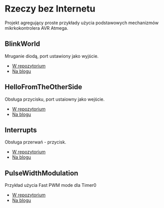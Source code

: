 # Rzeczy bez Internetu
Projekt agregujący proste przykłady użycia podstawowych mechanizmów mikrkokontrolera AVR Atmega.

## BlinkWorld
Mruganie diodą, port ustawiony jako wyjście.
 - [W repozytorium][BW_repo]
 - [Na blogu][BW_post]

## HelloFromTheOtherSide
Obsługa przycisku, port ustaiowny jako wejście.
 - [W repozytorium][HFTOS_repo]
 - [Na blogu][HFTOS_post]

## Interrupts
Obsługa przerwań - przycisk.
 - [W repozytorium][I_repo]
 - [Na blogu][I_post]
 
## PulseWidthModulation
Przykład użycia Fast PWM mode dla Timer0
 - [W repozytorium][PWM_repo]
 - [Na blogu][PWM_post]

[//]:#
[BW_repo]:<https://github.com/slawciu/rzeczybezinternetu/tree/master/BlinkWorld>
[BW_post]:<http://rzeczybezinternetu.blogspot.com/2016/03/wyjscie-blink-world.html>
[HFTOS_repo]:<https://github.com/slawciu/rzeczybezinternetu/tree/master/HelloFromTheOtherSide>
[HFTOS_post]:<http://rzeczybezinternetu.blogspot.com/2016/03/wejscie-hello-from-other-side.html>
[I_repo]:<https://github.com/slawciu/rzeczybezinternetu/tree/master/Interrupts>
[I_post]:<http://rzeczybezinternetu.blogspot.com/2016/03/ja-panu-nie-przerywaem.html>
[PWM_repo]:<https://github.com/slawciu/rzeczybezinternetu/tree/master/PulseWidthModulation>
[PWM_post]:<http://rzeczybezinternetu.blogspot.com/2016/03/szczesliwi-czasu-nie-licza-timercounter.html>

